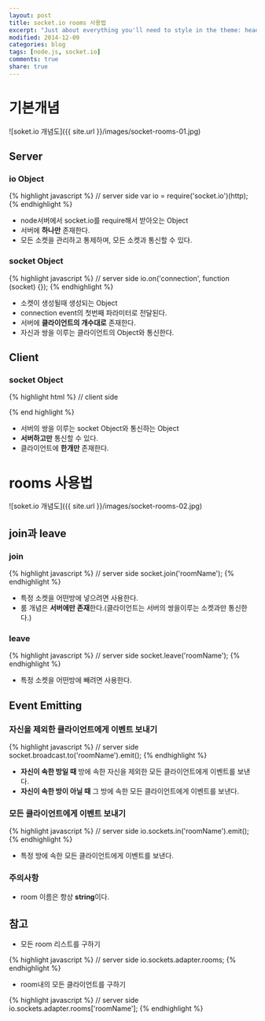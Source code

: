 ```yaml
---
layout: post
title: socket.io rooms 사용법
excerpt: "Just about everything you'll need to style in the theme: headings, paragraphs, blockquotes, tables, code blocks, and more."
modified: 2014-12-09
categories: blog
tags: [node.js, socket.io]
comments: true
share: true
---
```


# 기본개념

![soket.io 개념도]({{ site.url }}/images/socket-rooms-01.jpg)

## Server

### io Object

{% highlight javascript %}
// server side
var io = require('socket.io')(http);
{% endhighlight %}

* node서버에서 socket.io를 require해서 받아오는 Object
* 서버에 **하나만** 존재한다.
* 모든 소켓을 관리하고 통제하며, 모든 소켓과 통신할 수 있다.

### socket Object

{% highlight javascript %}
// server side
io.on('connection', function (socket) {});
{% endhighlight %}

* 소켓이 생성될때 생성되는 Object
* connection event의 첫번째 파라미터로 전달된다.
* 서버에 **클라이언트의 개수대로** 존재한다.
* 자신과 쌍을 이루는 클라이언트의 Object와 통신한다.

## Client

### socket Object

{% highlight html %}
// client side
<script type="text/javascript" src="/socket.io/socket.io.js"></script>
<script type="text/javascript">
    var socket = io();
</script>
{% end highlight %}

* 서버의 쌍을 이루는 socket Object와 통신하는 Object
* **서버하고만** 통신할 수 있다.
* 클라이언트에 **한개만** 존재한다.

# rooms 사용법

![soket.io 개념도]({{ site.url }}/images/socket-rooms-02.jpg)

## join과 leave

### join

{% highlight javascript %}
// server side
socket.join('roomName');
{% endhighlight %}

* 특정 소켓을 어떤방에 넣으려면 사용한다.
* 룸 개념은 **서버에만 존재**한다.(클라이언트는 서버의 쌍을이루는 소켓과만 통신한다.)

### leave

{% highlight javascript %}
// server side
socket.leave('roomName');
{% endhighlight %}

* 특정 소켓을 어떤방에 빼려면 사용한다.

## Event Emitting

### 자신을 제외한 클라이언트에게 이벤트 보내기

{% highlight javascript %}
// server side
socket.broadcast.to('roomName').emit();
{% endhighlight %}

* **자신이 속한 방일 때** 방에 속한 자신을 제외한 모든 클라이언트에게 이벤트를 보낸다.
* **자신이 속한 방이 아닐 때** 그 방에 속한 모든 클라이언트에게 이벤트를 보낸다.

### 모든 클라이언트에게 이벤트 보내기
{% highlight javascript %}
// server side
io.sockets.in('roomName').emit();
{% endhighlight %}

* 특정 방에 속한 모든 클라이언트에게 이벤트를 보낸다.

### 주의사항

* room 이름은 항상 **string**이다.

## 참고

* 모든 room 리스트를 구하기

{% highlight javascript %}
// server side
io.sockets.adapter.rooms;
{% endhighlight %}

* room내의 모든 클라이언트를 구하기

{% highlight javascript %}
// server side
io.sockets.adapter.rooms['roomName'];
{% endhighlight %}